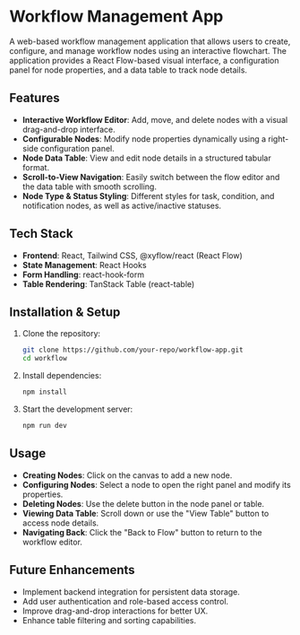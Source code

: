 # Workflow Management App

A web-based workflow management application that allows users to create, configure, and manage workflow nodes using an interactive flowchart. The application provides a React Flow-based visual interface, a configuration panel for node properties, and a data table to track node details.

## Features
- **Interactive Workflow Editor**: Add, move, and delete nodes with a visual drag-and-drop interface.
- **Configurable Nodes**: Modify node properties dynamically using a right-side configuration panel.
- **Node Data Table**: View and edit node details in a structured tabular format.
- **Scroll-to-View Navigation**: Easily switch between the flow editor and the data table with smooth scrolling.
- **Node Type & Status Styling**: Different styles for task, condition, and notification nodes, as well as active/inactive statuses.

## Tech Stack
- **Frontend**: React, Tailwind CSS, @xyflow/react (React Flow)
- **State Management**: React Hooks
- **Form Handling**: react-hook-form
- **Table Rendering**: TanStack Table (react-table)

## Installation & Setup
1. Clone the repository:
   ```sh
   git clone https://github.com/your-repo/workflow-app.git
   cd workflow
   ```
2. Install dependencies:
   ```sh
   npm install
   ```
3. Start the development server:
   ```sh
   npm run dev
   ```

## Usage
- **Creating Nodes**: Click on the canvas to add a new node.
- **Configuring Nodes**: Select a node to open the right panel and modify its properties.
- **Deleting Nodes**: Use the delete button in the node panel or table.
- **Viewing Data Table**: Scroll down or use the "View Table" button to access node details.
- **Navigating Back**: Click the "Back to Flow" button to return to the workflow editor.

## Future Enhancements
- Implement backend integration for persistent data storage.
- Add user authentication and role-based access control.
- Improve drag-and-drop interactions for better UX.
- Enhance table filtering and sorting capabilities.


